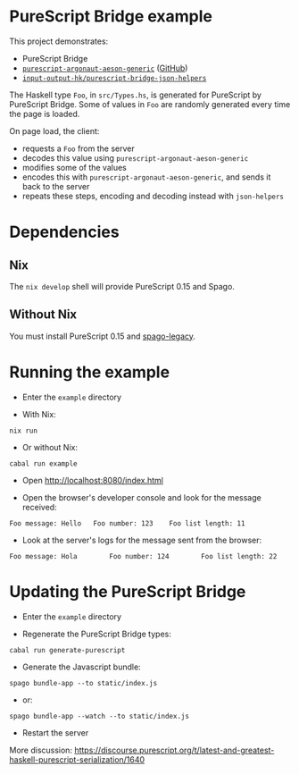 # PureScript Bridge example

This project demonstrates:
- PureScript Bridge
- [`purescript-argonaut-aeson-generic`](https://pursuit.purescript.org/packages/purescript-argonaut-aeson-generic) ([GitHub](https://github.com/coot/purescript-argonaut-aeson-generic))
- [`input-output-hk/purescript-bridge-json-helpers`](https://github.com/input-output-hk/purescript-bridge-json-helpers.git)

The Haskell type `Foo`, in `src/Types.hs`, is generated for PureScript by PureScript Bridge. Some of values in `Foo` are randomly generated every time the page is loaded.

On page load, the client:
- requests a `Foo` from the server
- decodes this value using `purescript-argonaut-aeson-generic`
- modifies some of the values
- encodes this with `purescript-argonaut-aeson-generic`, and sends it back to the server
- repeats these steps, encoding and decoding instead with `json-helpers`

# Dependencies
## Nix
The `nix develop` shell will provide PureScript 0.15 and Spago.
## Without Nix
You must install PureScript 0.15 and [spago-legacy](https://github.com/purescript/spago-legacy).

# Running the example
- Enter the `example` directory

- With Nix:
```
nix run
```

- Or without Nix:
```
cabal run example
```

- Open [http://localhost:8080/index.html](http://localhost:8080/index.html)

- Open the browser's developer console and look for the message received:
```
Foo message: Hello	 Foo number: 123    Foo list length: 11
```

- Look at the server's logs for the message sent from the browser:

```
Foo message: Hola        Foo number: 124        Foo list length: 22
```

# Updating the PureScript Bridge
- Enter the `example` directory

- Regenerate the PureScript Bridge types:
```
cabal run generate-purescript
```

- Generate the Javascript bundle:
```
spago bundle-app --to static/index.js
```
- or:
```
spago bundle-app --watch --to static/index.js
```

- Restart the server


More discussion: https://discourse.purescript.org/t/latest-and-greatest-haskell-purescript-serialization/1640
